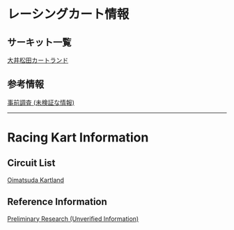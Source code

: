 # レーシングカート情報
## サーキット一覧
[大井松田カートランド](circuits/ooimazda_kartland.md)

## 参考情報
[事前調査 (未検証な情報)](research.md)

---

# Racing Kart Information
## Circuit List
[Oimatsuda Kartland](circuits/ooimazda_kartland.md)

## Reference Information
[Preliminary Research (Unverified Information)](research.md)
